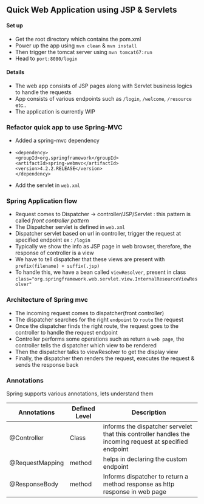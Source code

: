 ## Quick Web Application using JSP & Servlets

#### Set up 

- Get the root directory which contains the pom.xml
- Power up the app using `mvn clean` & `mvn install`
- Then trigger the tomcat server using `mvn tomcat67:run`
- Head to `port:8080/login`

#### Details 

- The web app consists of JSP pages along with Servlet business logics to handle the requests
- App consists of various endpoints such as `/login`, `/welcome`, `/resource` etc..
- The application is currently WIP

### Refactor quick app to use Spring-MVC

- Added a spring-mvc dependency 
- ```
  <dependency>
  <groupId>org.springframework</groupId>
  <artifactId>spring-webmvc</artifactId>
  <version>4.2.2.RELEASE</version>
  </dependency>
  ```
- Add the servlet in `web.xml`


### Spring Application flow

- Request comes to Dispatcher -> controller/JSP/Servlet : this pattern is called _front controller pattern_
- The Dispatcher servlet is defined in `web.xml`
- Dispatcher servlet based on url in controller, trigger the request at specified endpoint ex : `/login`
- Typically we show the info as JSP page in web browser, therefore, the response of controller is a view
- We have to tell dispatcher that these views are present with `prefix(filename) + suffix(.jsp)`
- To handle this, we have a bean called `viewResolver`, present in class `class="org.springframework.web.servlet.view.InternalResourceViewResolver"`

### Architecture of Spring mvc

- The incoming request comes to dispatcher(front controller)
- The dispatcher searches for the right `endpoint` to `route` the request
- Once the dispatcher finds the right route, the request goes to the controller to handle the request endpoint
- Controller performs some operations such as return a `web page`, the controller tells the dispatcher which view to be rendered
- Then the dispatcher talks to viewResolver to get the display view
- Finally, the dispatcher then renders the request, executes the request & sends the response back


### Annotations
 Spring supports various annotations, lets understand them 

| Annotations     | Defined Level | Description                                                                                             |
|-----------------|---------------|---------------------------------------------------------------------------------------------------------|
| @Controller     | Class         | informs the dispatcher servelet that this controller handles the incoming request at specified endpoint |
| @RequestMapping | method        | helps in declaring the custom endpoint                                                                  |
| @ResponseBody   | method        | Informs dispatcher to return a method response as http response in web page                             |
